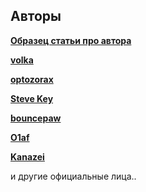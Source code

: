 ## Авторы

**[Образец статьи про автора](Authors/Author_article_tmpl.md)**

**[volka](Autors/.md)**

**[optozorax](Autors/.md)**
 
**[Steve Key](Autors/.md)**

**[bouncepaw](Autors/.md)**

**[O1af](Autors/.md)**

**[Kanazei](Autors/.md)**  

и другие официальные лица..
